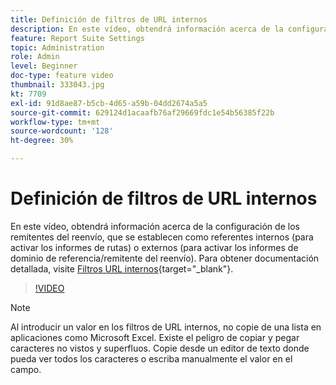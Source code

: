 ```yaml
---
title: Definición de filtros de URL internos
description: En este vídeo, obtendrá información acerca de la configuración de los remitentes del reenvío, que se establecen como referentes internos (para activar los informes de rutas) o externos (para activar los informes de dominio de referencia/remitente del reenvío).
feature: Report Suite Settings
topic: Administration
role: Admin
level: Beginner
doc-type: feature video
thumbnail: 333043.jpg
kt: 7709
exl-id: 91d8ae87-b5cb-4d65-a59b-04dd2674a5a5
source-git-commit: 629124d1acaafb76af29669fdc1e54b56385f22b
workflow-type: tm+mt
source-wordcount: '128'
ht-degree: 30%

---
```


# Definición de filtros de URL internos

En este vídeo, obtendrá información acerca de la configuración de los remitentes del reenvío, que se establecen como referentes internos (para activar los informes de rutas) o externos (para activar los informes de dominio de referencia/remitente del reenvío). Para obtener documentación detallada, visite [Filtros URL internos](https://experienceleague.adobe.com/docs/analytics/admin/admin-tools/internal-url-filter-admin.html?lang=es){target="_blank"}.

>[!VIDEO](https://video.tv.adobe.com/v/3412916/?quality=12&learn=on&captions=spa)

>[!NOTE]
>
>Al introducir un valor en los filtros de URL internos, no copie de una lista en aplicaciones como Microsoft Excel. Existe el peligro de copiar y pegar caracteres no vistos y superfluos. Copie desde un editor de texto donde pueda ver todos los caracteres o escriba manualmente el valor en el campo.